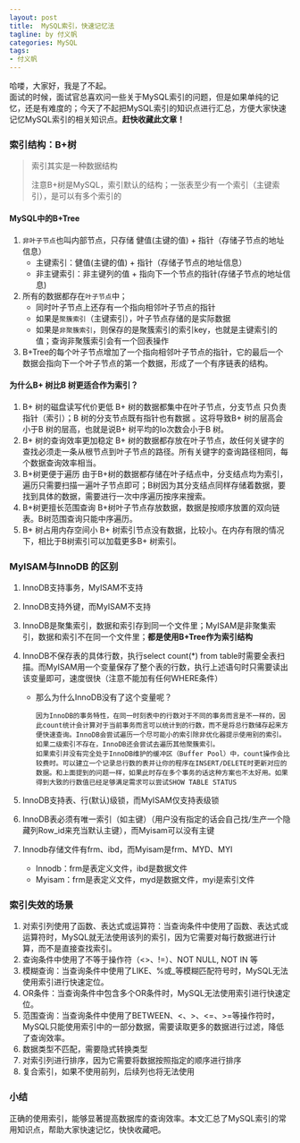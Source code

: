 ```yaml
---
layout: post
title:  MySQL索引，快速记忆法
tagline: by 付义帆
categories: MySQL
tags:
- 付义帆
---
```


哈喽，大家好，我是了不起。  
面试的时候，面试官总喜欢问一些关于MySQL索引的问题，但是如果单纯的记忆，还是有难度的；今天了不起把MySQL索引的知识点进行汇总，方便大家快速记忆MySQL索引的相关知识点。**赶快收藏此文章！** 
<!--more-->

### 索引结构：B+树

>索引其实是一种数据结构
>
>注意B+树是MySQL，索引默认的结构；一张表至少有一个索引（主键索引），是可以有多个索引的

#### MySQL中的B+Tree

1. `非叶子节点`也叫内部节点，只存储 健值(主键的值) + 指针（存储子节点的地址信息）
   - 主键索引：健值(主键的值) + 指针（存储子节点的地址信息）
   - 非主键索引：非主键列的值 + 指向下一个节点的指针(存储子节点的地址信息)
2. 所有的数据都存在`叶子节点`中；
   - 同时叶子节点上还存有一个指向相邻叶子节点的指针
   - 如果是`聚簇索引`（主键索引），叶子节点存储的是实际数据
   - 如果是`非聚簇索引`，则保存的是聚簇索引的索引key，也就是主键索引的值；查询非聚簇索引会有一个回表操作
3. B+Tree的每个叶子节点增加了一个指向相邻叶子节点的指针，它的最后一个数据会指向下一个叶子节点的第一个数据，形成了一个有序链表的结构。



#### 为什么B+ 树比B 树更适合作为索引？

1. B+ 树的磁盘读写代价更低
   B+ 树的数据都集中在叶子节点，分支节点 只负责指针（索引）；B 树的分支节点既有指针也有数据 。这将导致B+ 树的层高会小于B 树的层高，也就是说B+ 树平均的Io次数会小于B 树。
2. B+ 树的查询效率更加稳定
   B+ 树的数据都存放在叶子节点，故任何关键字的查找必须走一条从根节点到叶子节点的路径。所有关键字的查询路径相同，每个数据查询效率相当。
3. B+树更便于遍历
   由于B+树的数据都存储在叶子结点中，分支结点均为索引，遍历只需要扫描一遍叶子节点即可；B树因为其分支结点同样存储着数据，要找到具体的数据，需要进行一次中序遍历按序来搜索。
4. B+树更擅长范围查询
   B+树叶子节点存放数据，数据是按顺序放置的双向链表。B树范围查询只能中序遍历。
5. B+ 树占用内存空间小
   B+ 树索引节点没有数据，比较小。在内存有限的情况下，相比于B树索引可以加载更多B+ 树索引。

### MyISAM与InnoDB 的区别

1. InnoDB支持事务，MyISAM不支持

2. InnoDB支持外键，而MyISAM不支持

3. InnoDB是聚集索引，数据和索引存到同一个文件里；MyISAM是非聚集索引，数据和索引不在同一个文件里；**都是使用B+Tree作为索引结构** 

4. InnoDB不保存表的具体行数，执行select count(*) from table时需要全表扫描。而MyISAM用一个变量保存了整个表的行数，执行上述语句时只需要读出该变量即可，速度很快（注意不能加有任何WHERE条件）

   - 那么为什么InnoDB没有了这个变量呢？

         因为InnoDB的事务特性，在同一时刻表中的行数对于不同的事务而言是不一样的，因此count统计会计算对于当前事务而言可以统计到的行数，而不是将总行数储存起来方便快速查询。InnoDB会尝试遍历一个尽可能小的索引除非优化器提示使用别的索引。如果二级索引不存在，InnoDB还会尝试去遍历其他聚簇索引。
         如果索引并没有完全处于InnoDB维护的缓冲区（Buffer Pool）中，count操作会比较费时。可以建立一个记录总行数的表并让你的程序在INSERT/DELETE时更新对应的数据。和上面提到的问题一样，如果此时存在多个事务的话这种方案也不太好用。如果得到大致的行数值已经足够满足需求可以尝试SHOW TABLE STATUS

5. InnoDB支持表、行(默认)级锁，而MyISAM仅支持表级锁

6. InnoDB表必须有唯一索引（如主键）（用户没有指定的话会自己找/生产一个隐藏列Row_id来充当默认主键），而Myisam可以没有主键

7. Innodb存储文件有frm、ibd，而Myisam是frm、MYD、MYI

   - Innodb：frm是表定义文件，ibd是数据文件
   - Myisam：frm是表定义文件，myd是数据文件，myi是索引文件



### 索引失效的场景

1. 对索引列使用了函数、表达式或运算符：当查询条件中使用了函数、表达式或运算符时，MySQL就无法使用该列的索引，因为它需要对每行数据进行计算，而不是直接查找索引。
2. 查询条件中使用了不等于操作符（<>、!=）、NOT NULL, NOT IN 等
3. 模糊查询：当查询条件中使用了LIKE、%或_等模糊匹配符号时，MySQL无法使用索引进行快速定位。
4. OR条件：当查询条件中包含多个OR条件时，MySQL无法使用索引进行快速定位。
5. 范围查询：当查询条件中使用了BETWEEN、<、>、<=、>=等操作符时，MySQL只能使用索引中的一部分数据，需要读取更多的数据进行过滤，降低了查询效率。
6. 数据类型不匹配，需要隐式转换类型
7. 对索引列进行排序，因为它需要将数据按照指定的顺序进行排序
8. 复合索引，如果不使用前列，后续列也将无法使用

### 小结

正确的使用索引，能够显著提高数据库的查询效率。本文汇总了MySQL索引的常用知识点，帮助大家快速记忆，快快收藏吧。

